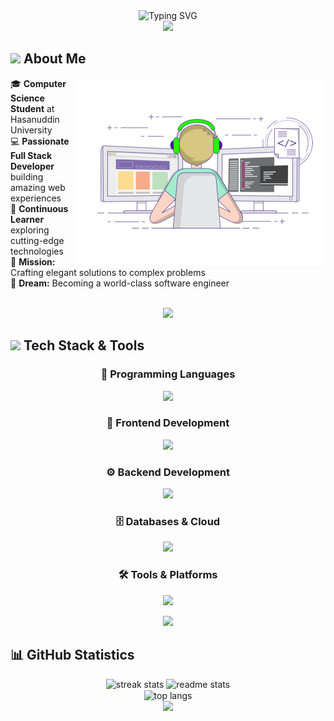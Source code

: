 <div align="center">
  <img src="https://readme-typing-svg.herokuapp.com?font=Fira+Code&size=32&duration=2800&pause=2000&color=A9FEF7&center=true&vCenter=true&width=940&lines=Hello%2C+I'm+Fajrin+Suhar+%F0%9F%91%8B;Usseles+Web+Developer+%F0%9F%92%BB;Computer+Science+Student+%F0%9F%8E%93;Always+Learning+%26+Growing+%F0%9F%8C%B1" alt="Typing SVG" />
</div>

<div align="center">
  <img src="https://user-images.githubusercontent.com/73097560/115834477-dbab4500-a447-11eb-908a-139a6edaec5c.gif">
</div>

## <img src="https://media2.giphy.com/media/QssGEmpkyEOhBCb7e1/giphy.gif?cid=ecf05e47a0n3gi1bfqntqmob8g9aid1oyj2wr3ds3mg700bl&rid=giphy.gif" width ="25"> About Me

<img align="right" alt="Coding" width="400" src="https://raw.githubusercontent.com/devSouvik/devSouvik/master/gif3.gif">

🎓 **Computer Science Student** at Hasanuddin University  
💻 **Passionate Full Stack Developer** building amazing web experiences  
🌱 **Continuous Learner** exploring cutting-edge technologies  
🎯 **Mission:** Crafting elegant solutions to complex problems  
🚀 **Dream:** Becoming a world-class software engineer  

<br clear="both">

<div align="center">
  <img src="https://user-images.githubusercontent.com/73097560/115834477-dbab4500-a447-11eb-908a-139a6edaec5c.gif">
</div>

## <img src="https://media.giphy.com/media/iY8CRBdQXODJSCERIr/giphy.gif" width="35"> Tech Stack & Tools

<div align="center">

### 🚀 Programming Languages
<p>
  <img src="https://skillicons.dev/icons?i=js,python,java,php" />
</p>

### 🎨 Frontend Development
<p>
  <img src="https://skillicons.dev/icons?i=html,css,react,vue,tailwind,bootstrap" />
</p>

### ⚙️ Backend Development
<p>
  <img src="https://skillicons.dev/icons?i=nodejs,express,laravel,fastapi" />
</p>

### 🗄️ Databases & Cloud
<p>
  <img src="https://skillicons.dev/icons?i=mysql,mongodb,postgresql,firebase" />
</p>

### 🛠️ Tools & Platforms
<p>
  <img src="https://skillicons.dev/icons?i=git,github,vscode,postman,figma,docker" />
</p>

</div>

<div align="center">
  <img src="https://user-images.githubusercontent.com/73097560/115834477-dbab4500-a447-11eb-908a-139a6edaec5c.gif">
</div>

## 📊 GitHub Statistics

<div align="center">
  <img width="390" src="https://github-readme-streak-stats.herokuapp.com/?user=MuhFajrinSuhar27&count_private=true&theme=react&border_radius=10" alt="streak stats"/>
  <img width="390" src="https://github-readme-stats.vercel.app/api?username=MuhFajrinSuhar27&count_private=true&show_icons=true&theme=react&rank_icon=github&border_radius=10" alt="readme stats" />
  <br/>
  <img width="325" align="center" src="https://github-readme-stats.vercel.app/api/top-langs/?username=MuhFajrinSuhar27&hide=HTML&langs_count=8&layout=compact&theme=react&border_radius=10&size_weight=0.5&count_weight=0.5&exclude_repo=github-readme-stats" alt="top langs" />
</div>

<div align="center">
  <img src="https://user-images.githubusercontent.com/73097560/115834477-dbab4500-a447-11eb-908a-139a6edaec5c.gif">
</div>


